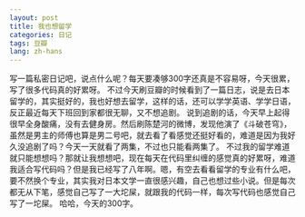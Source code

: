 ```yaml
---
layout: post
title: 我也想留学
categories: 日记
tags: 豆瓣
lang: zh-hans
---
```

写一篇私密日记吧，说点什么呢？每天要凑够300字还真是不容易呀，今天很累，写了很多代码真的好累呀。
不过今天刷豆瓣的时候看到了一篇日志，说是去日本留学的，其实挺好的，我也好想去留学，这样的话，还可以学学英语、学学日语，反正最近每天下班回到家都很无聊，又不想追剧。
说到追剧的话，今天早上起得很早全身酸痛，没有去健身房。然后刷陈楚河的微博，发现他演了《斗破苍穹》，虽然是男主的师傅也算是男二号吧，就去看了看感觉还挺好看的，难道是因为我好久没追剧了吗？今天一天就看了两集，不过也只能看两集了。
不过我的留学难道就只能想想吗？那就让我想想吧，现在每天在代码里纠缠的感觉真的好累呀，难道我适合写代码吗？但是我已经写了八年啊。嗯，有空去看看留学的专业有什么吧，要不然换个专业，其实我对日本文学一直很感兴趣，自己也想过些小说。但是每次都无从下笔，感觉自己写了一大坨屎，就跟我的代码一样，每次写代码也感觉自己写了一坨屎。
哈哈，今天的300字。